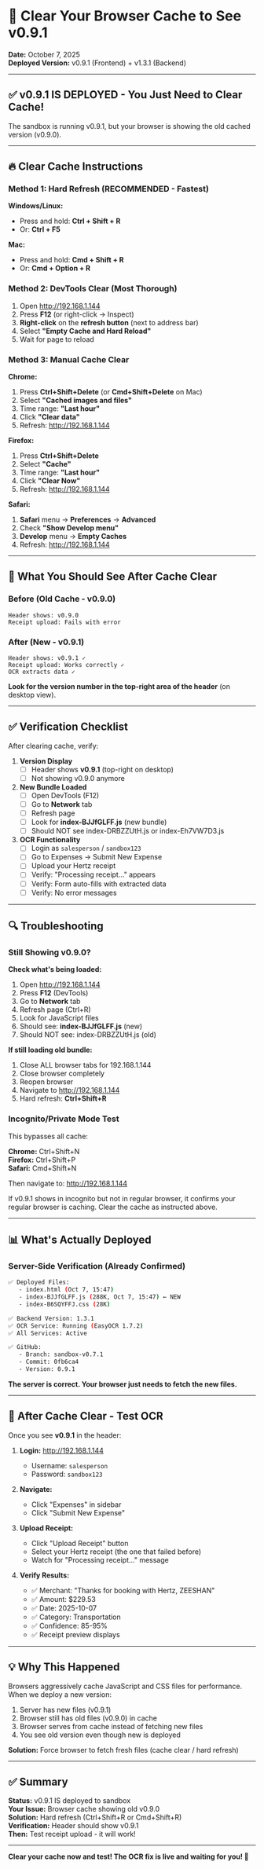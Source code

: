 # 🔄 Clear Your Browser Cache to See v0.9.1

**Date:** October 7, 2025  
**Deployed Version:** v0.9.1 (Frontend) + v1.3.1 (Backend)

---

## ✅ v0.9.1 IS DEPLOYED - You Just Need to Clear Cache!

The sandbox is running v0.9.1, but your browser is showing the old cached version (v0.9.0).

---

## 🔥 Clear Cache Instructions

### Method 1: Hard Refresh (RECOMMENDED - Fastest)

**Windows/Linux:**
- Press and hold: **Ctrl + Shift + R**
- Or: **Ctrl + F5**

**Mac:**
- Press and hold: **Cmd + Shift + R**
- Or: **Cmd + Option + R**

### Method 2: DevTools Clear (Most Thorough)

1. Open http://192.168.1.144
2. Press **F12** (or right-click → Inspect)
3. **Right-click** on the **refresh button** (next to address bar)
4. Select **"Empty Cache and Hard Reload"**
5. Wait for page to reload

### Method 3: Manual Cache Clear

**Chrome:**
1. Press **Ctrl+Shift+Delete** (or **Cmd+Shift+Delete** on Mac)
2. Select **"Cached images and files"**
3. Time range: **"Last hour"**
4. Click **"Clear data"**
5. Refresh: http://192.168.1.144

**Firefox:**
1. Press **Ctrl+Shift+Delete**
2. Select **"Cache"**
3. Time range: **"Last hour"**
4. Click **"Clear Now"**
5. Refresh: http://192.168.1.144

**Safari:**
1. **Safari** menu → **Preferences** → **Advanced**
2. Check **"Show Develop menu"**
3. **Develop** menu → **Empty Caches**
4. Refresh: http://192.168.1.144

---

## 🎯 What You Should See After Cache Clear

### Before (Old Cache - v0.9.0)
```
Header shows: v0.9.0
Receipt upload: Fails with error
```

### After (New - v0.9.1)
```
Header shows: v0.9.1 ✓
Receipt upload: Works correctly ✓
OCR extracts data ✓
```

**Look for the version number in the top-right area of the header** (on desktop view).

---

## ✅ Verification Checklist

After clearing cache, verify:

1. **Version Display**
   - [ ] Header shows **v0.9.1** (top-right on desktop)
   - [ ] Not showing v0.9.0 anymore

2. **New Bundle Loaded**
   - [ ] Open DevTools (F12)
   - [ ] Go to **Network** tab
   - [ ] Refresh page
   - [ ] Look for **index-BJJfGLFF.js** (new bundle)
   - [ ] Should NOT see index-DRBZZUtH.js or index-Eh7VW7D3.js

3. **OCR Functionality**
   - [ ] Login as `salesperson` / `sandbox123`
   - [ ] Go to Expenses → Submit New Expense
   - [ ] Upload your Hertz receipt
   - [ ] Verify: "Processing receipt..." appears
   - [ ] Verify: Form auto-fills with extracted data
   - [ ] Verify: No error messages

---

## 🔍 Troubleshooting

### Still Showing v0.9.0?

**Check what's being loaded:**
1. Open http://192.168.1.144
2. Press **F12** (DevTools)
3. Go to **Network** tab
4. Refresh page (Ctrl+R)
5. Look for JavaScript files
6. Should see: **index-BJJfGLFF.js** (new)
7. Should NOT see: index-DRBZZUtH.js (old)

**If still loading old bundle:**
1. Close ALL browser tabs for 192.168.1.144
2. Close browser completely
3. Reopen browser
4. Navigate to http://192.168.1.144
5. Hard refresh: **Ctrl+Shift+R**

### Incognito/Private Mode Test

This bypasses all cache:

**Chrome:** Ctrl+Shift+N  
**Firefox:** Ctrl+Shift+P  
**Safari:** Cmd+Shift+N

Then navigate to: http://192.168.1.144

If v0.9.1 shows in incognito but not in regular browser, it confirms your regular browser is caching. Clear the cache as instructed above.

---

## 📊 What's Actually Deployed

### Server-Side Verification (Already Confirmed)

```bash
✅ Deployed Files:
   - index.html (Oct 7, 15:47)
   - index-BJJfGLFF.js (288K, Oct 7, 15:47) ← NEW
   - index-B6SQYFFJ.css (28K)

✅ Backend Version: 1.3.1
✅ OCR Service: Running (EasyOCR 1.7.2)
✅ All Services: Active

✅ GitHub: 
   - Branch: sandbox-v0.7.1
   - Commit: 0fb6ca4
   - Version: 0.9.1
```

**The server is correct. Your browser just needs to fetch the new files.**

---

## 🚀 After Cache Clear - Test OCR

Once you see **v0.9.1** in the header:

1. **Login:** http://192.168.1.144
   - Username: `salesperson`
   - Password: `sandbox123`

2. **Navigate:**
   - Click "Expenses" in sidebar
   - Click "Submit New Expense"

3. **Upload Receipt:**
   - Click "Upload Receipt" button
   - Select your Hertz receipt (the one that failed before)
   - Watch for "Processing receipt..." message

4. **Verify Results:**
   - ✅ Merchant: "Thanks for booking with Hertz, ZEESHAN"
   - ✅ Amount: $229.53
   - ✅ Date: 2025-10-07
   - ✅ Category: Transportation
   - ✅ Confidence: 85-95%
   - ✅ Receipt preview displays

---

## 💡 Why This Happened

Browsers aggressively cache JavaScript and CSS files for performance. When we deploy a new version:

1. Server has new files (v0.9.1)
2. Browser still has old files (v0.9.0) in cache
3. Browser serves from cache instead of fetching new files
4. You see old version even though new is deployed

**Solution:** Force browser to fetch fresh files (cache clear / hard refresh)

---

## ✅ Summary

**Status:** v0.9.1 IS deployed to sandbox  
**Your Issue:** Browser cache showing old v0.9.0  
**Solution:** Hard refresh (Ctrl+Shift+R or Cmd+Shift+R)  
**Verification:** Header should show v0.9.1  
**Then:** Test receipt upload - it will work!

---

**Clear your cache now and test! The OCR fix is live and waiting for you! 🎉**


